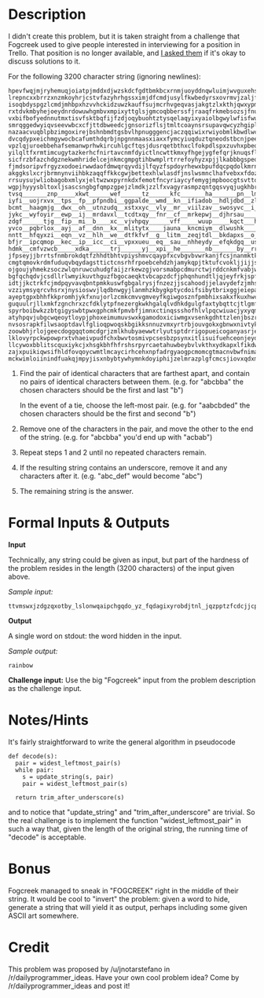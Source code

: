 # Description

I didn't create this problem, but it is taken straight from a challenge that Fogcreek used to give people interested in interviewing for a position in Trello. That position is no longer available, and [I asked them](https://twitter.com/trello/status/657248505119936512) if it's okay to discuss solutions to it.

For the following 3200 character string (ignoring newlines):

    hpevfwqjmjryhemuqjoiatpjmddxdjwzskdcfgdtbmkbcxrnmjuoyddnqwluimjwvguxehszxzvbmufq
    lrepncxxbrrzxnzmkoyhrjcstvfazyhrhgssximjdfcmdjusylfkwbedyrsxovrmvjzaljfjmywpfnjg
    isoqbdyspgzlcmdjmhbpxhzvvhckidzuwzkauffsujmcrhvgeqvasjakgtzlxkthjqwxypmsovjbfshr
    rxtdvkmbyhejoeydnrdowuwhgmbvxmpixyttglsjgmcoqbberssfjraaqfrkmebsozsjfnubhktbbai_
    vxbifbofyednnutmxtisvfsktbqfijfzdjoqybuohtztysqelaqyixyaiolbgwylwfisfwubivuoablx
    smrqggedwyiqvseevwbcxcfjttdbweedcjgnsorizflsjtmltcoaynsrsupavqwcyzhgiplwkohlhrai
    nazaacvuqblpbzimgoxirejbshnbmdtgsbvlhpnugggencjaczqqiwixrwiyobmlkbwdlwcioqmjhoac
    dvcqdypxeichmgywocbcafumthdqrbjnpgnnmaasxiaxxfymcyiuqduztqneodstbcnjpeebgxgosoyd
    vpzlqjuroebbehafsemanwprhwkircuhlgcftqsjdusrqetbthxclfokpdlspxzuvhxpbeqqbfpqffsg
    yilqltfxrmtimcugytazkerhcfnirtavcnmfdyictlncwttkmxyfhgejygfefqrjknuqsfldmjmwjdfq
    sicfrzbfazchdgznekwmhridelcejnkmcgmpgtihbwmplrtrrefoyhyzxpjjlkabbbgspeokzhpjxsvp
    fjmdsoripvfrgyzxodoeirwwdaofdmwqrqyvdijlfqyzfspdoyrhewxbpufdqcpqdolkmrnvedixzpfd
    akggkslxcrjbrmnynviihbkzaqqffkkcgwjbettexhlwlasdfjnslwsmnclhafvebxxfdozsjtdvobik
    rrsuysujwliobagobxmlyxjeltwzwxpyrnkdxfemotfncyriaycyfemygjmpboocgtsvttqntegvleyn
    wgpjhyyysbltoxljsascsngbgfqmpzgpejzlmdkjzzlfxvagyrasmpzqntgqsvyqjugkhbrbkiqewlyf
    tvsq_______znp_____xkwt______wef______tz______kfc_______ha_______pn__lmg__iakrbt
    iyfi__uojrxvx__tps__fp__pfpndbi__ggpalde__wmd__kn__ifiadob__hdljdbd__zl__whlwilt
    bcmt__haagmjg__dwx__oh__utnzudq__xstxxyc__vly__mr__viilzav__swosyvc__i__hnaqxyev
    jykc__wyfoyir__ewp__ij__mrdavxl__tcdtxqy__fnr__cf__mrkepwj__djhrsau____lhefqxgmu
    zdgf______tjg__fip__mi__b____xc__vjvhpqy______vff_____wuup_____kqct___htiggvvpet
    yvco__pqbrlox__ayj__af__dnn__kx__mlitytx____jauna__kncmiym__dlwushk____gjptzccgc
    nntt__hfqyxzi__eqn__vz__hlh__we__dtfkfvf__g__litm__zeqjtdl__bkdapxs__o__oxeouwer
    bfjr__ipcqmop__kec__ip__icc__ci__vpxxueu__eq__sau__nhheydy__efqkdgq__us__pzlndhk
    hdmk__cmfvzwcb_____xdka______trj______yj__xpi__he_______nb_______by__rrn__tvxvig
    jfpseyjjbrrtsfnmbrokdqtfzhhdtbhtvpiyshmvcqaypfxcvbgvbvwrkanjfcsjnanmktkwimnvynuk
    cmgtqmovkrdmfuduqvbqydagsttictcnsrhfrpoebcehdzhjamykqpjtktufcvokljjijjsrivyhxtgw
    ojgoujyhmekzsoczwlqnruwcuhudgfaijzrkewzgjvorsmabpcdmurctwjrddcnkmfvabjwlbqssihdy
    bgfqchqdvjcsdllrlwmyikuvthguzfbgocaeqktvbcapzdcfjphqnhundtljqjeyfrkjspfvghqddxwx
    idtjjkctrkfcjmdpqyvavqbntpmkkuswfgbgalrysjfnzezjjscahoodjjelavydefzjmhsqfufsexlv
    vzziymsyqrcvhsrxjnysioswvjlqdbnwgyjlanmhzkbygkptycdoifsibytbrixggjeiepaybzxhvfsy
    ayeptgpxbhhfkkpromhjykfxnujorlzcmkcmvvgmveyfkgiwgosznfpmbhixsakxfkuxhwcgularehpa
    guquulrjllxmkfzgnchrxzcfdklytpfnezergkwkhgalqlvdhkdgulgfaxtybqttcjtlgmfwaymaxlwa
    spyrboibwkzzbtgigyswbtpwxgphcmkfpmvbfjimnxctinqssshofhlvlpqcwiuacjyxyqmvaibezofv
    atyhpqvjubgcwqeoytloypjphoxeimumuvswxkgamodoxiciwmgxvsenkgdhttzlenjbszrksopicjcj
    nvsosrapkfilwsaoptdavlfglioqpwoqskbgikksnnuzvmxyrtrbjouvgokxgbnwxnivtykvhjkaydsk
    zoowbhjrlojgeecdoggqqtomcdgrjzmlkhubyaewwtrlyutsptdrrigopueicoganyasrjeaiivzairu
    lklovyrpckwpowprxtvhaeivpudfchxbwvtosmivpcsesbzpsynxitlisuifuehceonjeydljzuzpsgj
    llcywoxbblitscquxiykcjxhsgkbhfhfrshsrpyrcaetahuwbeybvlvkthxydkapxlfikdwudjkmjjsa
    zajxpuikiqwsifhldfovqoycwmtlmcaycirhcehxnpfadrgyaogpcmomcgtmacnvbwfnimaqqvxijcbp
    mckwimloiinindfuakqjmpyjisxnbybtywhymnkdoyiphijzelmrazplgfcmcsjiovxqdxmuqulzklgx

1. Find the pair of identical characters that are farthest apart, and contain no pairs of identical characters between them. (e.g. for "abcbba" the chosen characters should be the first and last "b")

    In the event of a tie, choose the left-most pair. (e.g. for "aabcbded" the chosen characters should be the first and second "b")

2. Remove one of the characters in the pair, and move the other to the end of the string. (e.g. for "abcbba" you'd end up with "acbab")

3. Repeat steps 1 and 2 until no repeated characters remain.

4. If the resulting string contains an underscore, remove it and any characters after it. (e.g. "abc_def" would become "abc")

5. The remaining string is the answer.

# Formal Inputs & Outputs

**Input**

Technically, any string could be given as input, but part of the hardness of the problem resides in the length (3200 characters) of the input given above.

*Sample input:*

    ttvmswxjzdgzqxotby_lslonwqaipchgqdo_yz_fqdagixyrobdjtnl_jqzpptzfcdcjjcpjjnnvopmh

**Output**

A single word on stdout: the word hidden in the input.

*Sample output:*

    rainbow

**Challenge input:** Use the big "Fogcreek" input from the problem description as the challenge input.

# Notes/Hints

It's fairly straightforward to write the general algorithm in pseudocode

    def decode(s):
      pair = widest_leftmost_pair(s)
      while pair:
        s = update_string(s, pair)
        pair = widest_leftmost_pair(s)
  
      return trim_after_underscore(s)

and to notice that "update_string" and "trim_after_underscore" are trivial. So the real challenge is to implement the function "widest_leftmost_pair" in such a way that, given the length of the original string, the running time of "decode" is acceptable.

# Bonus

Fogcreek managed to sneak in "FOGCREEK" right in the middle of their string. It would be cool to "invert" the problem: given a word to hide, generate a string that will yield it as output, perhaps including some given ASCII art somewhere.

# Credit

This problem was proposed by /u/jnotarstefano in /r/dailyprogrammer_ideas. Have your own cool problem idea? Come by /r/dailyprogrammer_ideas and post it!
